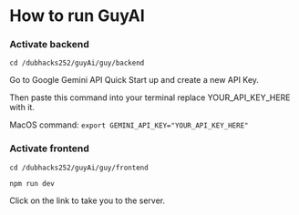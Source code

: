 # How to run GuyAI

### Activate backend

`cd /dubhacks252/guyAi/guy/backend`

Go to Google Gemini API Quick Start up and create a new API Key. 

Then paste this command into your terminal replace YOUR_API_KEY_HERE with it.

MacOS command:
`export GEMINI_API_KEY="YOUR_API_KEY_HERE"` 



### Activate frontend

`cd /dubhacks252/guyAi/guy/frontend`

`npm run dev`

Click on the link to take you to the server.


